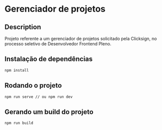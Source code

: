 # Gerenciador de projetos

## Description

Projeto referente a um gerenciador de projetos solicitado pela Clicksign, no processo seletivo de Desenvolvedor Frontend Pleno.

## Instalação de dependências

```bash
npm install
```

## Rodando o projeto

```sh
npm run serve // ou npm run dev
```

## Gerando um build do projeto

```sh
npm run build
```
